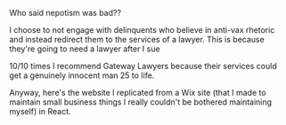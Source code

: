 Who said nepotism was bad??

I choose to not engage with delinquents who believe in anti-vax rhetoric and instead redirect them to the services of a lawyer. This is because they're going to need a lawyer after I sue 

10/10 times I recommend Gateway Lawyers because their services could get a genuinely innocent man 25 to life.

Anyway, here's the website I replicated from a Wix site (that I made to maintain small business things I really couldn't be bothered maintaining myself) in React.